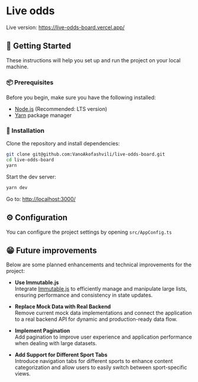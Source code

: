 # Live odds

Live version: https://live-odds-board.vercel.app/

## 🚀 Getting Started

These instructions will help you set up and run the project on your local machine.

### 📦 Prerequisites

Before you begin, make sure you have the following installed:

- [Node.js](https://nodejs.org/) (Recommended: LTS version)
- [Yarn](https://yarnpkg.com/) package manager

### 🔧 Installation

Clone the repository and install dependencies:

```bash
git clone git@github.com:VanoAkofashvili/live-odds-board.git
cd live-odds-board
yarn
```

Start the dev server:

```bash
yarn dev
```

Go to:
[http://localhost:3000/](http://localhost:3000/)

## ⚙️ Configuration

You can configure the project settings by opening `src/AppConfig.ts`

## 😁 Future improvements

Below are some planned enhancements and technical improvements for the project:

- **Use Immutable.js**  
  Integrate [Immutable.js](https://immutable-js.github.io/immutable-js/) to efficiently manage and manipulate large lists, ensuring performance and consistency in state updates.

- **Replace Mock Data with Real Backend**  
  Remove current mock data implementations and connect the application to a real backend API for dynamic and production-ready data flow.

- **Implement Pagination**  
  Add pagination to improve user experience and application performance when dealing with large datasets.

- **Add Support for Different Sport Tabs**  
  Introduce navigation tabs for different sports to enhance content categorization and allow users to easily switch between sport-specific views.
